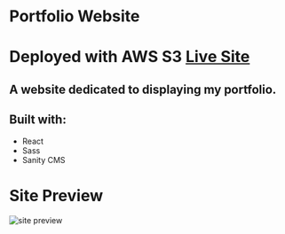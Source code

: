 # Portfolio Website
# Deployed with AWS S3 [Live Site](http://ryan-porper.s3-website-us-east-1.amazonaws.com/)

## A website dedicated to displaying my portfolio. 

## Built with:
- React 
- Sass 
- Sanity CMS

# Site Preview
![site preview](https://i.imgur.com/XpOdAo9.png)
